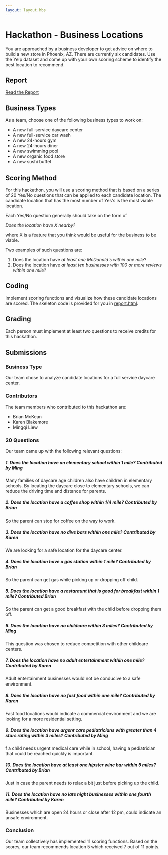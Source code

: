 ```yaml
---
layout: layout.hbs
---
```


# Hackathon - Business Locations

You are approached by a business developer to get advice on where to build a
new store in Phoenix, AZ. There are currently six candidates. Use the Yelp
dataset and come up with your own scoring scheme to identify the best location
to recommend.

## Report

[Read the Report](report.html)

## Business Types
As a team, choose one of the following business types to work on:

- A new full-service daycare center
- A new full-service car wash
- A new 24-hours gym
- A new 24-hours diner
- A new swimming pool
- A new organic food store
- A new sushi buffet

## Scoring Method

For this hackathon, you will use a scoring method that is based on a series of
20 Yes/No questions that can be applied to each candidate location. The candidate
location that has the most number of Yes's is the most viable location.

Each Yes/No question generally should take on the form of

  _Does the location have X nearby?_

where X is a feature that you think would be useful for the business to be viable.

Two examples of such questions are:
1. Does the location have _at least one McDonald's within one mile_?
1. Does the location have _at least ten businesses with 100 or more reviews within one mile_?

## Coding

Implement scoring functions and visualize how these candidate locations are
scored. The skeleton code is provided for you in [report.html](report.html).

## Grading

Each person must implement at least two questions to receive credits for this
hackathon.

## Submissions

### Business Type

Our team chose to analyze candidate locations for a full service daycare center.

### Contributors

The team members who contributed to this hackathon are:

- Brian McKean
- Karen Blakemore
- Mingqi Liew

### 20 Questions

Our team came up with the following relevant questions:
##### 1. Does the location have an elementary school within 1 mile? Contributed by Ming
Many families of daycare age children also have children in elementary schools.  By locating the daycare close to elementary schools, we can reduce the driving time and distance for parents.
##### 2. Does the location have a coffee shop within 1/4 mile? Contributed by Brian
So the parent can stop for coffee on the way to work.
##### 3. Does the location have no dive bars within one mile? Contributed by Karen
We are looking for a safe location for the daycare center.
##### 4. Does the location have a gas station within 1 mile? Contributed by Brian
So the parent can get gas while picking up or dropping off child.
##### 5. Does the location have a restaraunt that is good for breakfast within 1 mile? Contributed Brian
So the parent can get a good breakfast with the child before dropping them off.
##### 6. Does the location have no childcare within 3 miles? Contributed by Ming
This question was chosen to reduce competition with other childcare centers.
##### 7. Does the location have no adult entertainment within one mile? Contributed by Karen
Adult entertainment businesses would not be conducive to a safe environment.
##### 8. Does the location have no fast food within one mile? Contributed by  Karen
Fast food locations would indicate a commercial environment and we are looking for a more residential setting.
##### 9. Does the location have urgent care pediatricians with greater than 4 stars rating within  3 miles? Contributed by Ming
f a child needs urgent medical care while in school, having a pediatrician that could be reached quickly is important.
##### 10. Does the location have at least one hipster wine bar within 5 miles? Contributed by  Brian
Just in case the parent needs to relax a bit just before picking up the child.
##### 11. Does the location have no late night businesses within one fourth mile? Contributed by Karen
Businesses which are open 24 hours or close after 12 pm, could indicate an unsafe environment.

### Conclusion

Our team collectively has implemented 11 scoring functions. Based on
the scores, our team recommends location 5 which received 7 out of 11 points.
